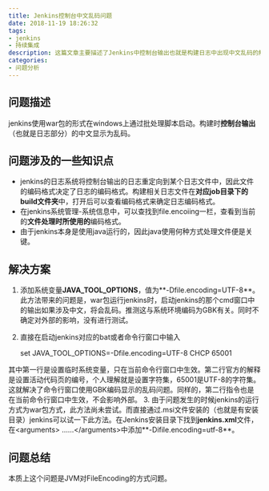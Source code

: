 ```yaml
---
title: Jenkins控制台中文乱码问题
date: 2018-11-19 18:26:32
tags:
- jenkins
- 持续集成
description: 这篇文章主要描述了Jenkins中控制台输出也就是构建日志中出现中文乱码的解决方法与相关分析。
categories: 
- 问题分析
---
```


## 问题描述
jenkins使用war包的形式在windows上通过批处理脚本启动。构建时**控制台输出**（也就是日志部分）的中文显示为乱码。

## 问题涉及的一些知识点
- jenkins的日志系统将控制台输出的日志重定向到某个日志文件中，因此文件的编码格式决定了日志的编码格式。构建相关日志文件在**对应job目录下的build文件夹**中，打开后可以查看编码格式来确定日志编码格式。
- 在jenkins系统管理-系统信息中，可以查找到file.encoiing一栏，查看到当前的**文件处理时所使用的**编码格式。
- 由于jenkins本身是使用java运行的，因此java使用何种方式处理文件便是关键。

## 解决方案
1. 添加系统变量**JAVA_TOOL_OPTIONS**，值为**-Dfile.encoding=UTF-8**。此方法带来的问题是，war包运行jenkins时，启动jenkins的那个cmd窗口中的输出如果涉及中文，将会乱码。推测这与系统环境编码为GBK有关。同时不确定对外部的影响，没有进行测试。
2. 直接在启动jenkins对应的bat或者命令行窗口中输入
	
	set JAVA_TOOL_OPTIONS=-Dfile.encoding=UTF-8 
	CHCP 65001
	
其中第一行是设置临时系统变量，只在当前命令行窗口中生效。第二行官方的解释是设置活动代码页的编号，个人理解就是设置字符集，65001是UTF-8的字符集。这就解决了命令行窗口使用GBK编码显示的乱码问题。同样的，第二行指令也是在当前命令行窗口中生效，不会影响外部。
3. 由于问题发生的时候jenkins的运行方式为war包方式，此方法尚未尝试。而直接通过.msi文件安装的（也就是有安装目录）jenkins可以试一下此方法。在Jenkins安装目录下找到**jenkins.xml**文件，在&lt;arguments&gt; ……&lt;/arguments&gt;中添加**-Difile.encoding=utf-8**。

## 问题总结
本质上这个问题是JVM对FileEncoding的方式问题。